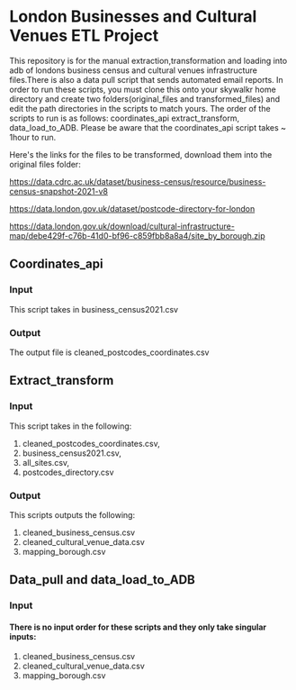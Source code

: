 # London Businesses and Cultural Venues ETL Project
This repository is for the manual extraction,transformation and loading into adb of londons business census and cultural venues infrastructure files.There is also a data pull script that sends automated email reports. In order to run these scripts, you must clone this onto your skywalkr home directory and create two folders(original_files and transformed_files) and edit the path directories in the scripts to match yours. The order of the scripts to run is as follows: coordinates_api extract_transform, data_load_to_ADB. Please be aware that the coordinates_api script takes ~ 1hour to run.  

Here's the links for the files to be transformed, download them into the original files folder:

https://data.cdrc.ac.uk/dataset/business-census/resource/business-census-snapshot-2021-v8

https://data.london.gov.uk/dataset/postcode-directory-for-london

https://data.london.gov.uk/download/cultural-infrastructure-map/debe429f-c76b-41d0-bf96-c859fbb8a8a4/site_by_borough.zip


## Coordinates_api
### Input
This script takes in business_census2021.csv
### Output
The output file is cleaned_postcodes_coordinates.csv 



## Extract_transform
### Input 
This script takes in the following:
1. cleaned_postcodes_coordinates.csv, 
2. business_census2021.csv,
3. all_sites.csv,
4. postcodes_directory.csv
### Output 
This scripts outputs the following:
1. cleaned_business_census.csv
2. cleaned_cultural_venue_data.csv
3. mapping_borough.csv



## Data_pull and data_load_to_ADB
### Input
#### There is no input order for these scripts and they only take singular inputs:
1. cleaned_business_census.csv
2. cleaned_cultural_venue_data.csv
3. mapping_borough.csv





